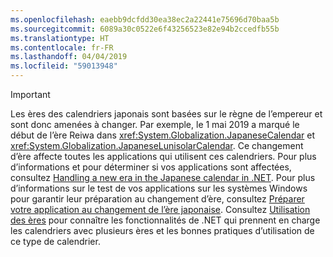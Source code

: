 ```yaml
---
ms.openlocfilehash: eaebb9dcfdd30ea38ec2a22441e75696d70baa5b
ms.sourcegitcommit: 6089a30c0522e6f43256523e82e94b2ccedfb55b
ms.translationtype: HT
ms.contentlocale: fr-FR
ms.lasthandoff: 04/04/2019
ms.locfileid: "59013948"
---
```


> [!IMPORTANT]
>  Les ères des calendriers japonais sont basées sur le règne de l’empereur et sont donc amenées à changer. Par exemple, le 1 mai 2019 a marqué le début de l’ère Reiwa dans <xref:System.Globalization.JapaneseCalendar> et <xref:System.Globalization.JapaneseLunisolarCalendar>. Ce changement d’ère affecte toutes les applications qui utilisent ces calendriers. Pour plus d’informations et pour déterminer si vos applications sont affectées, consultez [Handling a new era in the Japanese calendar in .NET](https://devblogs.microsoft.com/dotnet/handling-a-new-era-in-the-japanese-calendar-in-net/). Pour plus d’informations sur le test de vos applications sur les systèmes Windows pour garantir leur préparation au changement d’ère, consultez [Préparer votre application au changement de l’ère japonaise](/windows/uwp/design/globalizing/japanese-era-change). Consultez [Utilisation des ères](~/docs/standard/datetime/working-with-calendars.md#working-with-eras) pour connaître les fonctionnalités de .NET qui prennent en charge les calendriers avec plusieurs ères et les bonnes pratiques d’utilisation de ce type de calendrier.
